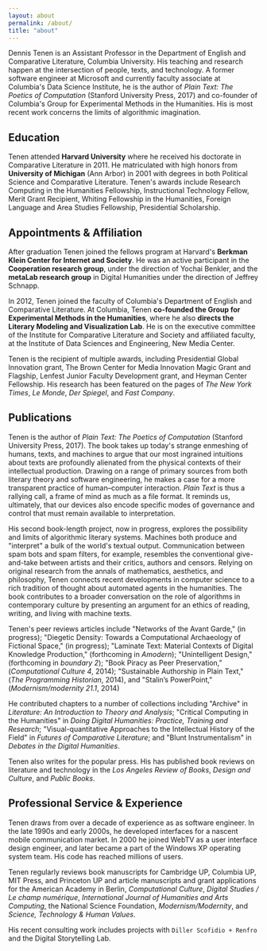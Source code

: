 ```yaml
---
layout: about
permalink: /about/
title: "about"
---
```


Dennis Tenen is an Assistant Professor in the Department of English and
Comparative Literature, Columbia University. His teaching and research happen
at the intersection of people, texts, and technology. A former software
engineer at Microsoft and currently faculty associate at Columbia's Data
Science Institute, he is the author of *Plain Text: The Poetics of
Computation* (Stanford University Press, 2017) and co-founder of Columbia's
Group for Experimental Methods in the Humanities. His is most recent work
concerns the limits of algorithmic imagination. 

## Education

Tenen attended **Harvard University** where he received his doctorate in
Comparative Literature in 2011. He matriculated with high honors from
**University of Michigan** (Ann Arbor) in 2001 with degrees in both Political
Science and Comparative Literature. Tenen's awards include Research Computing
in the Humanities Fellowship, Instructional Technology Fellow, Merit Grant
Recipient, Whiting Fellowship in the Humanities, Foreign Language and Area
Studies Fellowship, Presidential Scholarship.

## Appointments & Affiliation

After graduation Tenen joined the fellows program at Harvard's **Berkman Klein
Center for Internet and Society**. He was an active participant in the
**Cooperation research group**, under the direction of Yochai Benkler, and the
**metaLab research group** in Digital Humanities under the direction of
Jeffrey Schnapp.

In 2012, Tenen joined the faculty of Columbia's Department of English and
Comparative Literature. At Columbia, Tenen **co-founded the Group for
Experimental Methods in the Humanities**, where he also **directs the Literary
Modeling and Visualization Lab**. He is on the executive committee  of the
Institute for Comparative Literature and Society and affiliated faculty, at
the Institute of Data Sciences and Engineering, New Media Center.

Tenen is the recipient of multiple awards, including Presidential Global
Innovation grant, The Brown Center for Media Innovation Magic Grant and
Flagship, Lenfest Junior Faculty Development grant, and Heyman Center
Fellowship. His research has been featured on the pages of *The New York
Times*, *Le Monde*, *Der Spiegel*, and *Fast Company*.

## Publications

Tenen is the author of *Plain Text: The Poetics of Computation* (Stanford
University Press, 2017). The book takes up today's strange enmeshing of
humans, texts, and machines to argue that our most ingrained intuitions about
texts are profoundly alienated from the physical contexts of their
intellectual production. Drawing on a range of primary sources from both
literary theory and software engineering, he makes a case for a more
transparent practice of human–computer interaction. *Plain Text* is thus a
rallying call, a frame of mind as much as a file format. It reminds us,
ultimately, that our devices also encode specific modes of governance and
control that must remain available to interpretation.

His second book-length project, now in progress, explores the possibility and
limits of algorithmic literary systems. Machines both produce and "interpret"
a bulk of the world's textual output. Communication between spam bots and spam
filters, for example, resembles the conventional give-and-take between artists
and their critics, authors and censors. Relying on original research from the
annals of mathematics, aesthetics, and philosophy, Tenen connects recent
developments in computer science to a rich tradition of thought about
automated agents in the humanities. The book contributes to a broader
conversation on the role of algorithms in contemporary culture by presenting
an argument for an ethics of reading, writing, and living with machine texts.

Tenen's peer reviews articles include "Networks of the Avant Garde," (in
progress); "Diegetic Density: Towards a Computational Archaeology of Fictional
Space," (in progress); "Laminate Text: Material Contexts of Digital Knowledge
Production," (forthcoming in *Amodern*); "Unintelligent Design," (forthcoming
in *boundary 2*); "Book Piracy as Peer Preservation," (*Computational Culture
4*, 2014); "Sustainable Authorship in Plain Text," (*The Programming
Historian*, 2014), and "Stalin’s PowerPoint," (*Modernism/modernity 21.1*,
2014)

He contributed chapters to a number of collections including "Archive" in
*Literature: An Introduction to Theory and Analysis*; "Critical Computing in
the Humanities" in *Doing Digital Humanities: Practice, Training and
Research*; "Visual-quantitative Approaches to the Intellectual History of the
Field" in *Futures of Comparative Literature*; and "Blunt Instrumentalism" in
*Debates in the Digital Humanities*.

Tenen also writes for the popular press. His has published book reviews on
literature and technology in the *Los Angeles Review of Books*, *Design and
Culture*, and *Public Books*.

## Professional Service & Experience

Tenen draws from over a decade of experience as as software engineer. In the
late 1990s and early 2000s, he developed interfaces for a nascent mobile
communication market. In 2000 he joined WebTV as a user interface design
engineer, and later became a part of the Windows XP operating system team. His
code has reached millions of users.

Tenen regularly reviews book manuscripts for Cambridge UP, Columbia UP, MIT
Press, and Princeton UP and article manuscripts and grant applications for the
American Academy in Berlin, *Computational Culture*, *Digital Studies / Le
champ numérique*, *International Journal of Humanities and Arts Computing*,
the National Science Foundation, *Modernism/Modernity*, and *Science,
Technology & Human Values*.

His recent consulting work includes projects with `Diller Scofidio + Renfro`
and the Digital Storytelling Lab.
